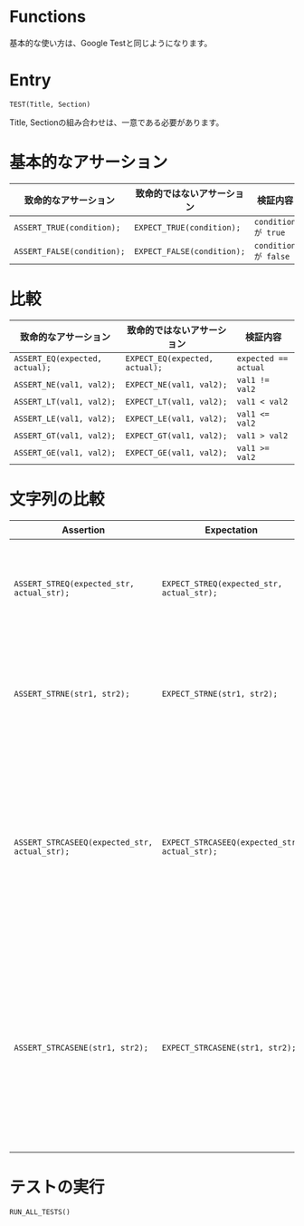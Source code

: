 
# Functions

基本的な使い方は、Google Testと同じようになります。

# Entry

`TEST(Title, Section)`

Title, Sectionの組み合わせは、一意である必要があります。

# 基本的なアサーション

| 致命的なアサーション                | 致命的ではないアサーション               | 検証内容                |
|-----------------------------------|----------------------------------------|------------------------|
| `ASSERT_TRUE(condition);`         | `EXPECT_TRUE(condition);`              | `condition が true`    |
| `ASSERT_FALSE(condition);`        | `EXPECT_FALSE(condition);`              | `condition が false`   |


# 比較

| 致命的なアサーション                  | 致命的ではないアサーション                 | 検証内容         |
|-------------------------------------|------------------------------------------|------------------|
| `ASSERT_EQ(expected, actual);`      | `EXPECT_EQ(expected, actual);`          | `expected == actual` |
| `ASSERT_NE(val1, val2);`            | `EXPECT_NE(val1, val2);`                | `val1 != val2`      |
| `ASSERT_LT(val1, val2);`            | `EXPECT_LT(val1, val2);`                | `val1 < val2`        |
| `ASSERT_LE(val1, val2);`            | `EXPECT_LE(val1, val2);`                | `val1 <= val2`       |
| `ASSERT_GT(val1, val2);`            | `EXPECT_GT(val1, val2);`                | `val1 > val2`        |
| `ASSERT_GE(val1, val2);`            | `EXPECT_GE(val1, val2);`                | `val1 >= val2`       |

# 文字列の比較

| Assertion                                 | Expectation                                  | 説明                                                          |
|-------------------------------------------|----------------------------------------------|---------------------------------------------------------------|
| `ASSERT_STREQ(expected_str, actual_str);`  | `EXPECT_STREQ(expected_str, actual_str);`    | 2つの C 文字列の内容が等しい                                   |
| `ASSERT_STRNE(str1, str2);`               | `EXPECT_STRNE(str1, str2);`                  | 2つの C 文字列の内容が等しくない                               |
| `ASSERT_STRCASEEQ(expected_str, actual_str);` | `EXPECT_STRCASEEQ(expected_str, actual_str);` | 大文字小文字を無視した場合，2つの C 文字列の内容が等しい       |
| `ASSERT_STRCASENE(str1, str2);`           | `EXPECT_STRCASENE(str1, str2);`              | 大文字小文字を無視した場合，2つの C 文字列の内容が等しくない   |

# テストの実行

`RUN_ALL_TESTS()`

